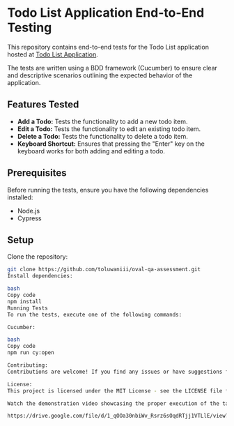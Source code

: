 # Todo List Application End-to-End Testing

This repository contains end-to-end tests for the Todo List application hosted at [Todo List Application](https://rudrakshabillore1.github.io/todo-list.github.io).

The tests are written using a BDD framework (Cucumber) to ensure clear and descriptive scenarios outlining the expected behavior of the application.

## Features Tested

- **Add a Todo:** Tests the functionality to add a new todo item.
- **Edit a Todo:** Tests the functionality to edit an existing todo item.
- **Delete a Todo:** Tests the functionality to delete a todo item.
- **Keyboard Shortcut:** Ensures that pressing the "Enter" key on the keyboard works for both adding and editing a todo.

## Prerequisites

Before running the tests, ensure you have the following dependencies installed:

- Node.js
- Cypress

## Setup

Clone the repository:

```bash
git clone https://github.com/toluwaniii/oval-qa-assessment.git
Install dependencies:

bash
Copy code
npm install
Running Tests
To run the tests, execute one of the following commands:

Cucumber:

bash
Copy code
npm run cy:open

Contributing:
Contributions are welcome! If you find any issues or have suggestions for improvements, feel free to open an issue or create a pull request.

License:
This project is licensed under the MIT License - see the LICENSE file for details.

Watch the demonstration video showcasing the proper execution of the task requirements:

https://drive.google.com/file/d/1_qOOa30nbiWv_Rsrz6sOqdRTjj1VTLlE/view?usp=sharing
